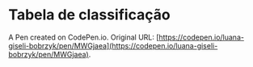 # Tabela de classificação

A Pen created on CodePen.io. Original URL: [https://codepen.io/luana-giseli-bobrzyk/pen/MWGjaea](https://codepen.io/luana-giseli-bobrzyk/pen/MWGjaea).

